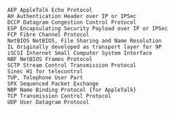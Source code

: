     AEP AppleTalk Echo Protocol
    AH Authentication Header over IP or IPSec
    DCCP Datagram Congestion Control Protocol
    ESP Encapsulating Security Payload over IP or IPSec
    FCP Fibre Channel Protocol
    NetBIOS NetBIOS, File Sharing and Name Resolution
    IL Originally developed as transport layer for 9P
    iSCSI Internet Small Computer System Interface
    NBF NetBIOS Frames Protocol
    SCTP Stream Control Transmission Protocol
    Sinec H1 for telecontrol
    TUP, Telephone User Part
    SPX Sequenced Packet Exchange
    NBP Name Binding Protocol {for AppleTalk}
    TCP Transmission Control Protocol
    UDP User Datagram Protocol
